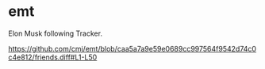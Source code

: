 # emt
Elon Musk following Tracker.

https://github.com/cmj/emt/blob/caa5a7a9e59e0689cc997564f9542d74c0c4e812/friends.diff#L1-L50
